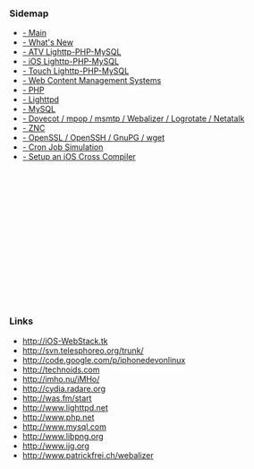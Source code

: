 ### Sidemap ###
  * [- Main](Main.md)
  * [- What's New](WhatsNew.md)
  * [- ATV Lighttp-PHP-MySQL](AtvLighttpdPhpMysql.md)
  * [- iOS Lighttp-PHP-MySQL](IosLighttpdPhpMysql.md)
  * [- Touch Lighttp-PHP-MySQL](TouchLighttpdPhpMysql.md)
  * [- Web Content Management Systems](WebContent.md)
  * [- PHP](PHP.md)
  * [- Lighttpd](Lighttpd.md)
  * [- MySQL](MySQL.md)
  * [- Dovecot / mpop / msmtp / Webalizer / Logrotate / Netatalk](Tools.md)
  * [- ZNC](ZNC.md)
  * [- OpenSSL / OpenSSH / GnuPG / wget](Security.md)
  * [- Cron Job Simulation](Cron.md)
  * [- Setup an iOS Cross Compiler](CrossCompiler.md)

<br>
<br>
<br>
<br>
<br>
<br>
<br>
<br>
<br>
<br>
<br>
<br>
<br>
<br>
<h3>Links</h3>
<ul><li><a href='http://iOS-WebStack.tk'>http://iOS-WebStack.tk</a>
</li><li><a href='http://svn.telesphoreo.org/trunk/'>http://svn.telesphoreo.org/trunk/</a>
</li><li><a href='http://code.google.com/p/iphonedevonlinux'>http://code.google.com/p/iphonedevonlinux</a>
</li><li><a href='http://technoids.com'>http://technoids.com</a>
</li><li><a href='http://imho.nu/iMHo/'>http://imho.nu/iMHo/</a>
</li><li><a href='http://cydia.radare.org'>http://cydia.radare.org</a>
</li><li><a href='http://was.fm/start'>http://was.fm/start</a>
<br>
</li><li><a href='http://www.lighttpd.net'>http://www.lighttpd.net</a>
</li><li><a href='http://www.php.net'>http://www.php.net</a>
</li><li><a href='http://www.mysql.com'>http://www.mysql.com</a>
</li><li><a href='http://www.libpng.org'>http://www.libpng.org</a>
</li><li><a href='http://www.ijg.org'>http://www.ijg.org</a>
</li><li><a href='http://www.patrickfrei.ch/webalizer'>http://www.patrickfrei.ch/webalizer</a>